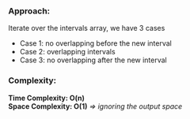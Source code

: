 ### Approach:
Iterate over the intervals array, we have 3 cases
- Case 1: no overlapping before the new interval
- Case 2: overlapping intervals
- Case 3: no overlapping after the new interval
​
### Complexity:
**Time Complexity: O(n)**\
**Space Complexity: O(1)** *=> ignoring the output space*